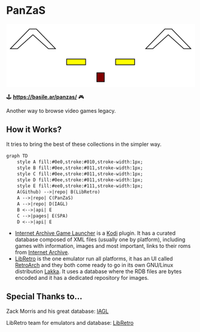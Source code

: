 # PanZaS

![^-.-^](https://raw.githubusercontent.com/basilean/panzas/main/style/panzas.svg?sanitize=true)

:joystick: **https://basile.ar/panzas/** :video_game:

Another way to browse video games legacy.

## How it Works?
It tries to bring the best of these collections in the simpler way.
```mermaid
graph TD
    style A fill:#0e0,stroke:#010,stroke-width:1px;
    style B fill:#0ee,stroke:#011,stroke-width:1px;
    style C fill:#0ee,stroke:#011,stroke-width:1px;
    style D fill:#0ee,stroke:#011,stroke-width:1px;
    style E fill:#ee0,stroke:#111,stroke-width:1px;
    A(Github) -->|repo| B(LibRetro)
    A -->|repo| C(PanZaS)
    A -->|repo| D(IAGL)
    B <-->|api| E
    C -->|pages| E(SPA)
    D <-->|api| E
```
* [Internet Archive Game Launcher](https://github.com/zach-morris/plugin.program.iagl) is a [Kodi](https://github.com/xbmc/xbmc) plugin. It has a curated database composed of XML files (usually one by platform), including games with information, images and most important, links to their roms from [Internet Archive](https://archive.org/).
* [LibRetro](https://github.com/libretro) is the one emulator run all platforms, it has an UI called [RetroArch](https://github.com/libretro/RetroArch) and they both come ready to go in its own GNU/Linux distribution [Lakka](https://github.com/libretro/Lakka-LibreELEC). It uses a database where the RDB files are bytes encoded and it has a dedicated repository for images.

## Special Thanks to... 
Zack Morris and his great database: [IAGL](https://github.com/zach-morris/plugin.program.iagl)

LibRetro team for emulators and database: [LibRetro](https://github.com/libretro/libretro-database)

